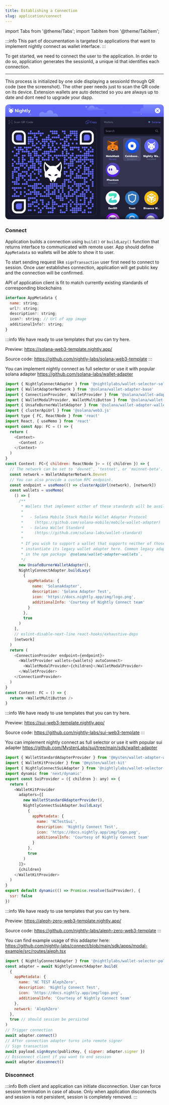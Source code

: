 ```yaml
---
title: Establishing a Connection
slug: application/connect
---
```


import Tabs from '@theme/Tabs';
import TabItem from '@theme/TabItem';

:::info
This part of documentation is targeted to applications that want to implement nightly connect
as wallet interface.
:::

To get started, we need to connect the user to the application.
In order to do so, application generates the sessionId, a unique id that identifies each connection.

---

This process is initialized by one side displaying a sessionId through QR code (see the screenshot).
The other peer needs just to scan the QR code on its device. Extension wallets are auto detected so you are always up to date and dont need to upgrade your dapp.

![ConnectImage](../../static/img/connect.png#connectImage)

### Connect

Application builds a connection using `build()` or `buildLazy()` function that returns interface to communicated with remote user. App should define `AppMetadata` so wallets will be able to show it to user.

To start sending request like `signTransaction` user first need to connect to session.
Once user establishes connection, application will get public key and the connection will be confirmed.

API of application client is fit to match currently existing standards of corresponding blockchains

```js
interface AppMetadata {
  name: string;
  url?: string;
  description?: string;
  icon?: string; // Url of app image
  additionalInfo?: string;
}
```

<Tabs>
<TabItem value="Solana" label="Solana">

:::info
We have ready to use templates that you can try here.

Preview: https://solana-web3-template.nightly.app/

Source code: https://github.com/nightly-labs/solana-web3-template
:::

You can implement nightly connect as full selector or use it with popular solana adapter https://github.com/solana-labs/wallet-adapter

```js
import { NightlyConnectAdapter } from '@nightlylabs/wallet-selector-solana'
import { WalletAdapterNetwork } from '@solana/wallet-adapter-base'
import { ConnectionProvider, WalletProvider } from '@solana/wallet-adapter-react'
import { WalletModalProvider, WalletMultiButton } from '@solana/wallet-adapter-react-ui'
import { UnsafeBurnerWalletAdapter } from '@solana/wallet-adapter-wallets'
import { clusterApiUrl } from '@solana/web3.js'
import type { FC, ReactNode } from 'react'
import React, { useMemo } from 'react'
export const App: FC = () => {
  return (
    <Context>
      <Content />
    </Context>
  )
}
const Context: FC<{ children: ReactNode }> = ({ children }) => {
  // The network can be set to 'devnet', 'testnet', or 'mainnet-beta'.
  const network = WalletAdapterNetwork.Devnet
  // You can also provide a custom RPC endpoint.
  const endpoint = useMemo(() => clusterApiUrl(network), [network])
  const wallets = useMemo(
    () => [
      /**
       * Wallets that implement either of these standards will be available automatically.
       *
       *   - Solana Mobile Stack Mobile Wallet Adapter Protocol
       *     (https://github.com/solana-mobile/mobile-wallet-adapter)
       *   - Solana Wallet Standard
       *     (https://github.com/solana-labs/wallet-standard)
       *
       * If you wish to support a wallet that supports neither of those standards,
       * instantiate its legacy wallet adapter here. Common legacy adapters can be found
       * in the npm package `@solana/wallet-adapter-wallets`.
       */
      new UnsafeBurnerWalletAdapter(),
      NightlyConnectAdapter.buildLazy(
        {
          appMetadata: {
            name: 'SolanaAdapter',
            description: 'Solana Adapter Test',
            icon: 'https://docs.nightly.app/img/logo.png',
            additionalInfo: 'Courtesy of Nightly Connect team'
          }
        },
        true
      )
    ],
    // eslint-disable-next-line react-hooks/exhaustive-deps
    [network]
  )
  return (
    <ConnectionProvider endpoint={endpoint}>
      <WalletProvider wallets={wallets} autoConnect>
        <WalletModalProvider>{children}</WalletModalProvider>
      </WalletProvider>
    </ConnectionProvider>
  )
}
const Content: FC = () => {
  return <WalletMultiButton />
}
```

</TabItem>

<TabItem value="SUI" label="SUI">

:::info
We have ready to use templates that you can try here.

Preview: https://sui-web3-template.nightly.app/

Source code: https://github.com/nightly-labs/sui-web3-template
:::

You can implement nightly connect as full selector or use it with popular sui adapter https://github.com/MystenLabs/sui/tree/main/sdk/wallet-adapter

```js
import { WalletStandardAdapterProvider } from '@mysten/wallet-adapter-wallet-standard'
import { WalletKitProvider } from '@mysten/wallet-kit'
import { NightlyConnectSuiAdapter } from '@nightlylabs/wallet-selector-sui'
import dynamic from 'next/dynamic'
export const SuiProvider = ({ children }: any) => {
  return (
    <WalletKitProvider
      adapters={[
        new WalletStandardAdapterProvider(),
        NightlyConnectSuiAdapter.buildLazy(
          {
            appMetadata: {
              name: 'NCTestSui',
              description: 'Nightly Connect Test',
              icon: 'https://docs.nightly.app/img/logo.png',
              additionalInfo: 'Courtesy of Nightly Connect team'
            }
          },
          true
        )
      ]}>
      {children}
    </WalletKitProvider>
  )
}
export default dynamic(() => Promise.resolve(SuiProvider), {
  ssr: false
})
```

</TabItem>
<TabItem value="Substrate" label="Substrate">

:::info
We have ready to use templates that you can try here.

Preview: https://aleph-zero-web3-template.nightly.app/

Source code: https://github.com/nightly-labs/aleph-zero-web3-template
:::

You can find example usage of this addapter here: https://github.com/nightly-labs/connect/blob/main/sdk/apps/modal-example/src/routes/aleph.tsx

```js
import { NightlyConnectAdapter } from '@nightlylabs/wallet-selector-polkadot'
const adapter = await NightlyConnectAdapter.build(
  {
    appMetadata: {
      name: 'NC TEST AlephZero',
      description: 'Nightly Connect Test',
      icon: 'https://docs.nightly.app/img/logo.png',
      additionalInfo: 'Courtesy of Nightly Connect team'
    },
    network: 'AlephZero'
  },
  true // should session be persisted
)
// Trigger connection
await adapter.connect()
// After connection adapter turns into remote signer
// Sign transaction
await payload.signAsync(publicKey, { signer: adapter.signer })
// Disconnect client if you want to end session
await adapter.disconnect()
```

</TabItem>
</Tabs>

### Disconnect

:::info
Both client and application can initiate disconnection.
User can force session termination in case of abuse.
Only when application disconnects and session is not persistent, session is completely removed.
:::
